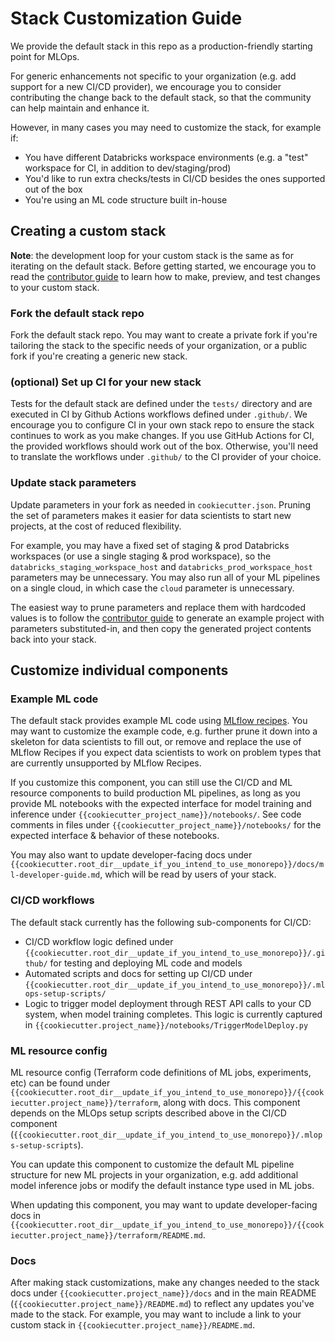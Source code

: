 # Stack Customization Guide
We provide the default stack in this repo as a production-friendly starting point for MLOps.

For generic enhancements not specific to your organization
(e.g. add support for a new CI/CD provider), we encourage you to consider contributing the
change back to the default stack, so that the community can help maintain and enhance it.

However, in many cases you may need to customize the stack, for example if:
* You have different Databricks workspace environments (e.g. a "test" workspace for CI, in addition to dev/staging/prod)
* You'd like to run extra checks/tests in CI/CD besides the ones supported out of the box
* You're using an ML code structure built in-house

## Creating a custom stack

**Note**: the development loop for your custom stack is the same as for iterating on the
default stack. Before getting started, we encourage you to read
the [contributor guide](README.md#contributing) to learn how to
make, preview, and test changes to your custom stack.

### Fork the default stack repo
Fork the default stack repo. You may want to create a private fork if you're tailoring
the stack to the specific needs of your organization, or a public fork if you're creating
a generic new stack.

### (optional) Set up CI for your new stack
Tests for the default stack are defined under the `tests/` directory and are
executed in CI by Github Actions workflows defined under `.github/`. We encourage you to configure
CI in your own stack repo to ensure the stack continues to work as you make changes.
If you use GitHub Actions for CI, the provided workflows should work out of the box.
Otherwise, you'll need to translate the workflows under `.github/` to the CI provider of your
choice.

### Update stack parameters
Update parameters in your fork as needed in `cookiecutter.json`. Pruning the set of
parameters makes it easier for data scientists to start new projects, at the cost of reduced flexibility.

For example, you may have a fixed set of staging & prod Databricks workspaces (or use a single staging & prod workspace), so the
`databricks_staging_workspace_host` and `databricks_prod_workspace_host` parameters may be unnecessary. You may
also run all of your ML pipelines on a single cloud, in which case the `cloud` parameter is unnecessary.

The easiest way to prune parameters and replace them with hardcoded values is to follow
the [contributor guide](README.md#previewing-stack-changes) to generate an example project with
parameters substituted-in, and then copy the generated project contents back into your stack.

## Customize individual components

### Example ML code
The default stack provides example ML code using [MLflow recipes](https://mlflow.org/docs/latest/recipes.html#).
You may want to customize the example code, e.g. further prune it down into a skeleton for data scientists
to fill out, or remove and replace the use of MLflow Recipes if you expect data scientists to work on problem
types that are currently unsupported by MLflow Recipes.

If you customize this component, you can still use the CI/CD and ML resource components to build production ML pipelines, as long as you provide ML
notebooks with the expected interface for model training and inference under
`{{cookiecutter_project_name}}/notebooks/`. See code comments in files under
`{{cookiecutter_project_name}}/notebooks/` for the expected interface & behavior of these notebooks.

You may also want to update developer-facing docs under `{{cookiecutter.root_dir__update_if_you_intend_to_use_monorepo}}/docs/ml-developer-guide.md`,
which will be read by users of your stack.

### CI/CD workflows
The default stack currently has the following sub-components for CI/CD:
* CI/CD workflow logic defined under `{{cookiecutter.root_dir__update_if_you_intend_to_use_monorepo}}/.github/` for testing and deploying ML code and models
* Automated scripts and docs for setting up CI/CD under `{{cookiecutter.root_dir__update_if_you_intend_to_use_monorepo}}/.mlops-setup-scripts/`
* Logic to trigger model deployment through REST API calls to your CD system, when model training completes.
  This logic is currently captured in `{{cookiecutter.project_name}}/notebooks/TriggerModelDeploy.py`

### ML resource config
ML resource config (Terraform code definitions of ML jobs, experiments, etc) can be found under
``{{cookiecutter.root_dir__update_if_you_intend_to_use_monorepo}}/{{cookiecutter.project_name}}/terraform``, along with docs. This component depends on
the MLOps setup scripts described above in the CI/CD component (`{{cookiecutter.root_dir__update_if_you_intend_to_use_monorepo}}/.mlops-setup-scripts`).

You can update this component to customize the default ML pipeline structure for new ML projects in your organization,
e.g. add additional model inference jobs or modify the default instance type used in ML jobs.

When updating this component, you may want to update developer-facing docs in
`{{cookiecutter.root_dir__update_if_you_intend_to_use_monorepo}}/{{cookiecutter.project_name}}/terraform/README.md`.

### Docs
After making stack customizations, make any changes needed to
the stack docs under `{{cookiecutter.project_name}}/docs` and in the main README
(`{{cookiecutter.project_name}}/README.md`) to reflect any updates you've made to the stack.
For example, you may want to include a link to your custom stack in `{{cookiecutter.project_name}}/README.md`.
